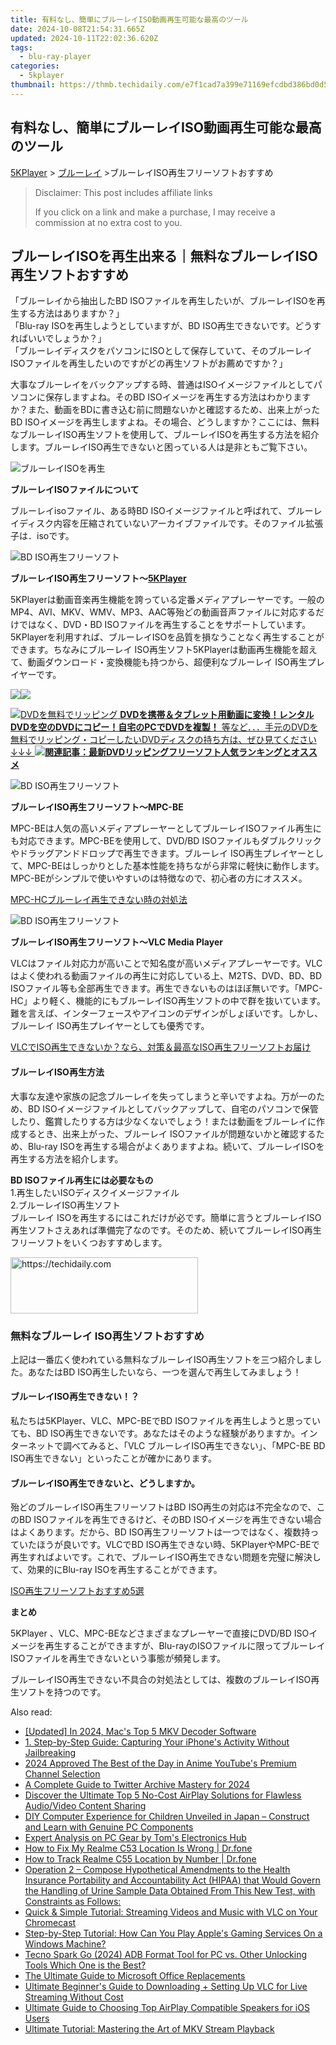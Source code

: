 ```yaml
---
title: 有料なし、簡単にブルーレイISO動画再生可能な最高のツール
date: 2024-10-08T21:54:31.665Z
updated: 2024-10-11T22:02:36.620Z
tags:
  - blu-ray-player
categories:
  - 5kplayer
thumbnail: https://thmb.techidaily.com/e7f1cad7a399e71169efcdbd386bd0d5b12f456c3f589c4c694fba40159c8b6c.jpg
---
```


## 有料なし、簡単にブルーレイISO動画再生可能な最高のツール

[5KPlayer](https://tools.techidaily.com/5kplayer/products/) \> [ブルーレイ](https://tools.techidaily.com/5kplayer/video-music-player/) \>ブルーレイISO再生フリーソフトおすすめ

>  Disclaimer: This post includes affiliate links
>
>  If you click on a link and make a purchase, I may receive a commission at no extra cost to you.
>

## ブルーレイISOを再生出来る｜無料なブルーレイISO再生ソフトおすすめ

「ブルーレイから抽出したBD ISOファイルを再生したいが、ブルーレイISOを再生する方法はありますか？」  
「Blu-ray ISOを再生しようとしていますが、BD ISO再生できないです。どうすればいいでしょうか？」  
「ブルーレイディスクをパソコンにISOとして保存していて、そのブルーレイISOファイルを再生したいのですがどの再生ソフトがお薦めですか？」  
  
大事なブルーレイをバックアップする時、普通はISOイメージファイルとしてパソコンに保存しますよね。そのBD ISOイメージを再生する方法はわかりますか？また、動画をBDに書き込む前に問題ないかと確認するため、出来上がったBD ISOイメージを再生しますよね。その場合、どうしますか？ここには、無料なブルーレイISO再生ソフトを使用して、ブルーレイISOを再生する方法を紹介します。ブルーレイISO再生できないと困っている人は是非ともご覧下さい。

![ブルーレイISOを再生](https://www.5kplayer.com/blu-ray-player-jp/img/blu-ray-iso-1.jpg) 

**ブルーレイISOファイルについて**

ブルーレイisoファイル、ある時BD ISOイメージファイルと呼ばれて、ブルーレイディスク内容を圧縮されていないアーカイブファイルです。そのファイル拡張子は．isoです。

![BD ISO再生フリーソフト](https://www.5kplayer.com/blu-ray-player-jp/img/5kplayer-11.jpg) 

**ブルーレイISO再生フリーソフト～[5KPlayer](https://tools.techidaily.com/5kplayer/products/)**

5KPlayerは動画音楽再生機能を誇っている定番メディアプレーヤーです。一般のMP4、AVI、MKV、WMV、MP3、AAC等殆どの動画音声ファイルに対応するだけではなく、DVD・BD ISOファイルを再生することをサポートしています。5KPlayerを利用すれば、ブルーレイISOを品質を損なうことなく再生することができます。ちなみにブルーレイ ISO再生ソフト5KPlayerは動画再生機能を超えて、動画ダウンロード・変換機能も持つから、超便利なブルーレイ ISO再生プレイヤーです。 

[![](https://www.5kplayer.com/blu-ray-player-jp/../button/freedownwhitewin-jp.png)](https://www.5kplayer.com/5kplayer-download-windows-jp.htm)[![](https://www.5kplayer.com/blu-ray-player-jp/../button/freedownwhitemac-jp.png)](https://www.5kplayer.com/5kplayer-download-mac-jp.htm) 

[![DVDを無料でリッピング](https://www.5kplayer.com/blu-ray-player-jp/img/dvd-copy.jpg) **DVDを携帯＆タブレット用動画に変換！レンタルDVDを空のDVDにコピー！自宅のPCでDVDを複製！** 等など．．．手元のDVDを無料でリッピング・コピーしたいDVDディスクの持ち方は、ぜひ見てください↓↓↓ ![](https://www.5kplayer.com/blu-ray-player-jp/img/hot.gif)**関連記事：最新DVDリッピングフリーソフト人気ランキングとオススメ**](https://www.winxdvd.com/blog/powerful-top-free-dvd-ripper.htm?utm%5Fsource=seo-5kp&utm%5Fcampaign=top-ripper)

![BD ISO再生フリーソフト](https://www.5kplayer.com/blu-ray-player-jp/img/mpc-hc.jpg) 

**ブルーレイISO再生フリーソフト～MPC-BE**

MPC-BEは人気の高いメディアプレーヤーとしてブルーレイISOファイル再生にも対応できます。MPC-BEを使用して、DVD/BD ISOファイルもダブルクリックやドラッグアンドドロップで再生できます。ブルーレイ ISO再生プレイヤーとして、MPC-BEはしっかりとした基本性能を持ちながら非常に軽快に動作します。MPC-BEがシンプルで使いやすいのは特徴なので、初心者の方にオススメ。 

[MPC-HCブルーレイ再生できない時の対処法](https://tools.techidaily.com/5kplayer/products/)

![BD ISO再生フリーソフト](https://www.5kplayer.com/blu-ray-player-jp/img/vlc.jpg) 

**ブルーレイISO再生フリーソフト～VLC Media Player**

VLCはファイル対応力が高いことで知名度が高いメディアプレーヤーです。VLCはよく使われる動画ファイルの再生に対応している上、M2TS、DVD、BD、BD ISOファイル等も全部再生できます。再生できないものはほぼ無いです。「MPC-HC」より軽く、機能的にもブルーレイISO再生ソフトの中で群を抜いています。難を言えば、インターフェースやアイコンのデザインがしょぼいです。しかし、ブルーレイ ISO再生プレイヤーとしても優秀です。 

[VLCでISO再生できないか？なら、対策＆最高なISO再生フリーソフトお届け](https://tools.techidaily.com/5kplayer/video-music-player/)

#### **ブルーレイISO再生方法**

大事な友達や家族の記念ブルーレイを失ってしまうと辛いですよね。万が一のため、BD ISOイメージファイルとしてバックアップして、自宅のパソコンで保管したり、鑑賞したりする方は少なくないでしょう！または動画をブルーレイに作成するとき、出来上がった、ブルーレイ ISOファイルが問題ないかと確認するため、Blu-ray ISOを再生する場合がよくありますよね。続いて、ブルーレイISOを再生する方法を紹介します。

**BD ISOファイル再生には必要なもの**  
 1.再生したいISOディスクイメージファイル  
2.ブルーレイISO再生ソフト  
ブルーレイ ISOを再生するにはこれだけが必です。簡単に言うとブルーレイISO再生ソフトさえあれば準備完了なのです。そのため、続いてブルーレイISO再生フリーソフトをいくつおすすめします。

<!-- affiliate ads begin -->
<a href="https://aligracehair.sjv.io/c/5597632/1948891/19272" target="_top" id="1948891">
  <img src="//a.impactradius-go.com/display-ad/19272-1948891" border="0" alt="https://techidaily.com" width="300" height="90"/>
</a>
<img height="0" width="0" src="https://aligracehair.sjv.io/i/5597632/1948891/19272" style="position:absolute;visibility:hidden;" border="0" />
<!-- affiliate ads end -->

### 無料なブルーレイ ISO再生ソフトおすすめ

上記は一番広く使われている無料なブルーレイISO再生ソフトを三つ紹介しました。あなたはBD ISO再生したいなら、一つを選んで再生してみましょう！

#### **ブルーレイISO再生できない！？**

私たちは5KPlayer、VLC、MPC-BEでBD ISOファイルを再生しようと思っていても、BD ISO再生できないです。あなたはそのような経験がありますか。インターネットで調べてみると、「VLC ブルーレイISO再生できない」、「MPC-BE BD ISO再生できない」といったことが確かにあります。

#### **ブルーレイISO再生できないと、どうしますか。**

殆どのブルーレイISO再生フリーソフトはBD ISO再生の対応は不完全なので、このBD ISOファイルを再生できるけど、そのBD ISOイメージを再生できない場合はよくあります。だから、BD ISO再生フリーソフトは一つではなく、複数持っていたほうが良いです。VLCでBD ISO再生できない時、5KPlayerやMPC-BEで再生すればよいです。これで、ブルーレイISO再生できない問題を完璧に解決して、効果的にBlu-ray ISOを再生することができます。

[ISO再生フリーソフトおすすめ5選](https://tools.techidaily.com/5kplayer/video-music-player/)

**まとめ**

5KPlayer 、VLC、MPC-BEなどさまざまなプレーヤーで直接にDVD/BD ISOイメージを再生することができますが、Blu-rayのISOファイルに限ってブルーレイISOファイルを再生できないという事態が頻発します。

ブルーレイISO再生できない不具合の対処法としては、複数のブルーレイISO再生ソフトを持つのです。

<ins class="adsbygoogle"
     style="display:block"
     data-ad-format="autorelaxed"
     data-ad-client="ca-pub-7571918770474297"
     data-ad-slot="1223367746"></ins>

<ins class="adsbygoogle"
     style="display:block"
     data-ad-client="ca-pub-7571918770474297"
     data-ad-slot="8358498916"
     data-ad-format="auto"
     data-full-width-responsive="true"></ins>

<span class="atpl-alsoreadstyle">Also read:</span>
<div><ul>
<li><a href="https://vp-tips.techidaily.com/updated-in-2024-macs-top-5-mkv-decoder-software/"><u>[Updated] In 2024, Mac's Top 5 MKV Decoder Software</u></a></li>
<li><a href="https://media-tips.techidaily.com/1-step-by-step-guide-capturing-your-iphones-activity-without-jailbreaking/"><u>1. Step-by-Step Guide: Capturing Your iPhone's Activity Without Jailbreaking</u></a></li>
<li><a href="https://youtube-help.techidaily.com/2024-approved-the-best-of-the-day-in-anime-youtubes-premium-channel-selection/"><u>2024 Approved The Best of the Day in Anime YouTube's Premium Channel Selection</u></a></li>
<li><a href="https://twitter-videos.techidaily.com/a-complete-guide-to-twitter-archive-mastery-for-2024/"><u>A Complete Guide to Twitter Archive Mastery for 2024</u></a></li>
<li><a href="https://media-tips.techidaily.com/discover-the-ultimate-top-5-no-cost-airplay-solutions-for-flawless-audiovideo-content-sharing/"><u>Discover the Ultimate Top 5 No-Cost AirPlay Solutions for Flawless Audio/Video Content Sharing</u></a></li>
<li><a href="https://extra-tips.techidaily.com/diy-computer-experience-for-children-unveiled-in-japan-construct-and-learn-with-genuine-pc-components/"><u>DIY Computer Experience for Children Unveiled in Japan – Construct and Learn with Genuine PC Components</u></a></li>
<li><a href="https://hardware-reviews.techidaily.com/expert-analysis-on-pc-gear-by-toms-electronics-hub/"><u>Expert Analysis on PC Gear by Tom's Electronics Hub</u></a></li>
<li><a href="https://fake-location.techidaily.com/how-to-fix-my-realme-c53-location-is-wrong-drfone-by-drfone-virtual-android/"><u>How to Fix My Realme C53 Location Is Wrong | Dr.fone</u></a></li>
<li><a href="https://android-location-track.techidaily.com/how-to-track-realme-c55-location-by-number-drfone-by-drfone-virtual-android/"><u>How to Track Realme C55 Location by Number | Dr.fone</u></a></li>
<li><a href="https://media-tips.techidaily.com/operation-2-compose-hypothetical-amendments-to-the-health-insurance-portability-and-accountability-act-hipaa-that-would-govern-the-handling-of-urine-sample-3/"><u>Operation 2 – Compose Hypothetical Amendments to the Health Insurance Portability and Accountability Act (HIPAA) that Would Govern the Handling of Urine Sample Data Obtained From This New Test, with Constraints as Follows:</u></a></li>
<li><a href="https://media-tips.techidaily.com/quick-and-simple-tutorial-streaming-videos-and-music-with-vlc-on-your-chromecast/"><u>Quick & Simple Tutorial: Streaming Videos and Music with VLC on Your Chromecast</u></a></li>
<li><a href="https://media-tips.techidaily.com/step-by-step-tutorial-how-can-you-play-apples-gaming-services-on-a-windows-machine/"><u>Step-by-Step Tutorial: How Can You Play Apple's Gaming Services On a Windows Machine?</u></a></li>
<li><a href="https://bypass-frp.techidaily.com/tecno-spark-go-2024-adb-format-tool-for-pc-vs-other-unlocking-tools-which-one-is-the-best-by-drfone-android/"><u>Tecno Spark Go (2024) ADB Format Tool for PC vs. Other Unlocking Tools Which One is the Best?</u></a></li>
<li><a href="https://buynow-marvelous.techidaily.com/the-ultimate-guide-to-microsoft-office-replacements/"><u>The Ultimate Guide to Microsoft Office Replacements</u></a></li>
<li><a href="https://media-tips.techidaily.com/ultimate-beginners-guide-to-downloading-plus-setting-up-vlc-for-live-streaming-without-cost/"><u>Ultimate Beginner's Guide to Downloading + Setting Up VLC for Live Streaming Without Cost</u></a></li>
<li><a href="https://media-tips.techidaily.com/ultimate-guide-to-choosing-top-airplay-compatible-speakers-for-ios-users/"><u>Ultimate Guide to Choosing Top AirPlay Compatible Speakers for iOS Users</u></a></li>
<li><a href="https://media-tips.techidaily.com/ultimate-tutorial-mastering-the-art-of-mkv-stream-playback/"><u>Ultimate Tutorial: Mastering the Art of MKV Stream Playback</u></a></li>
</ul></div>

